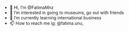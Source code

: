 - 👋 Hi, I’m @FatimaMnz
- 👀 I’m interested in going to museums, go out with friends
- 🌱 I’m currently learning international business
- 📫 How to reach me ig: @fatima.unu, 

<!---
FatimaMnz/FatimaMnz is a ✨ special ✨ repository because its `README.md` (this file) appears on your GitHub profile.
You can click the Preview link to take a look at your changes.
--->
